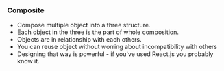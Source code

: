 ### **Composite**

* Compose multiple object into a three structure.
* Each object in the three is the part of whole composition.
* Objects are in relationship with each others.
* You can reuse object without worring about incompatibility with others
* Designing that way is powerful - if you've used React.js you probably know it.
